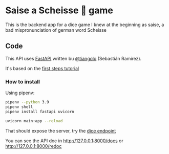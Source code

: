 # Saise a Scheisse 💩 game

This is the backend app for a dice game I knew at the beginning as saise, a bad mispronunciation of german word Scheisse

## Code

This API uses [FastAPI](https://fastapi.tiangolo.com) written bu [@tiangolo](https://twitter.com/tiangolo) (Sebastián Ramírez).

It's based on the [first steps tutorial](https://fastapi.tiangolo.com/tutorial/first-steps/)

### How to install

Using pipenv:

```bash
pipenv --python 3.9
pipenv shell
pipenv install fastapi uvicorn

uvicorn main:app --reload
```

That should expose the server, try the [dice endpoint](http://127.0.0.1:8000/api/v1/roll/6)

You can see the API doc in http://127.0.0.1:8000/docs or http://127.0.0.1:8000/redoc
